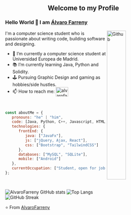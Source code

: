 <p align="center">
 <h2 align="center">Welcome to my Profile</h2>
</p>

### Hello World 👋 I am [Álvaro Farreny](https://github.com/AlvaroFarreny)

<img width="35%" align="right" alt="Github" src="https://github.com/snipe/animated-gifs/blob/master/Approved/FistBumpHero6.gif" />

I'm a computer science student who is passionate about writing code, building software and designing.

- 🔭 I’m currently a computer science student at Universidad Europea de Madrid.
- 📚 I’m currently learning Java, Python and Solidity.
- 🕹️ Pursuing Graphic Design and gaming as hobbies/side hustles.
- 📫 How to reach me: 
<a href="https://www.linkedin.com/in/alvarofarrenyboixader/" target="blank"><img align="center" src="https://raw.githubusercontent.com/rahuldkjain/github-profile-readme-generator/master/src/images/icons/Social/linked-in-alt.svg" alt="alvarofarreny" height="30" width="40" /></a>

<br>

~~~ javascript
const aboutMe = {
   pronouns: "he" | "him",
   code: [Java, Python, C++, Javascript, HTML, CSS, PHP, SQL],
   technologies: {
      frontEnd: {
         java: ["JavaFx"],
         js: ["jQuery, Ajax, React"],
         css: ["Bootstrap", "TailwindCSS"]
      },
      databases: ["MySQL", "SQLite"],
      mobile: ["Android"]
   },
   currentOccupation: ["Student, open for job opportunities"]
};
~~~

</br>

![AlvaroFarreny GitHub stats](https://github-readme-stats.vercel.app/api?username=AlvaroFarreny)
![Top Langs](https://github-readme-stats.vercel.app/api/top-langs/?username=AlvaroFarreny)
![GitHub Streak](https://streak-stats.demolab.com?user=AlvaroFarreny)


⭐️ From [AlvaroFarreny](https://github.com/AlvaroFarreny/AlvaroFarreny) 
